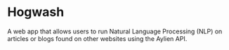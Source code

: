 # Hogwash
A web app that allows users to run Natural Language Processing (NLP) on articles or blogs found on other websites using the Aylien API. 
